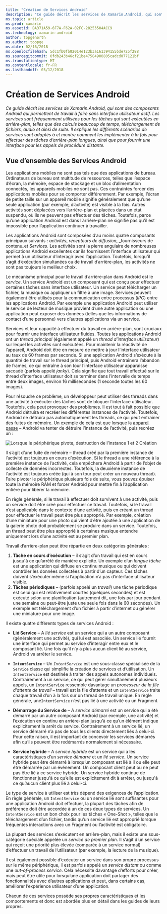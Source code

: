 ```yaml
---
title: "Création de Services Android"
description: "Ce guide décrit les services de Xamarin.Android, qui sont des composants Android qui permettent de travail à faire sans interface utilisateur actif. Les services sont fréquemment utilisées pour les tâches qui sont exécutées en arrière-plan, telles que des calculs beaucoup de temps, téléchargement de fichiers, audio et ainsi de suite. Il explique les différents scénarios de services sont adaptés à et montre comment les implémenter à la fois pour effectuer des tâches d’arrière-plan longues, ainsi que pour fournir une interface pour les appels de procédure distante."
ms.topic: article
ms.prod: xamarin
ms.assetid: BA371A59-6F7A-F62A-02FC-28253504ACC9
ms.technology: xamarin-android
author: topgenorth
ms.author: toopge
ms.date: 02/16/2018
ms.openlocfilehash: 5dc1fb0fb02014e123b3a161394155bde725f288
ms.sourcegitcommit: 0fdb243b46cf21be47584900805cadcd077121bf
ms.translationtype: MT
ms.contentlocale: fr-FR
ms.lasthandoff: 03/12/2018
---
```

# <a name="creating-android-services"></a>Création de Services Android

_Ce guide décrit les services de Xamarin.Android, qui sont des composants Android qui permettent de travail à faire sans interface utilisateur actif. Les services sont fréquemment utilisées pour les tâches qui sont exécutées en arrière-plan, telles que des calculs beaucoup de temps, téléchargement de fichiers, audio et ainsi de suite. Il explique les différents scénarios de services sont adaptés à et montre comment les implémenter à la fois pour effectuer des tâches d’arrière-plan longues, ainsi que pour fournir une interface pour les appels de procédure distante._

## <a name="android-services-overview"></a>Vue d’ensemble des Services Android

Les applications mobiles ne sont pas tels que des applications de bureau. Ordinateurs de bureau ont multitude de ressources, telles que l’espace d’écran, la mémoire, espace de stockage et un bloc d’alimentation connectés, les appareils mobiles ne sont pas. Ces contraintes forcer des applications mobiles pour se comporter différemment. Par exemple, l’écran de petite taille sur un appareil mobile signifie généralement que qu’une seule application (par exemple, d’activité) est visible à la fois. Autres activités sont déplacées vers l’arrière-plan et placées dans un état suspendu, où ils ne peuvent pas effectuer des tâches. Toutefois, parce qu’une application Android est dans l’arrière-plan ne signifie pas qu’il est impossible pour l’application continuer à travailler. 

Les applications Android sont composées d’au moins quatre composants principaux suivants : _activités_, _récepteurs de diffusion_, _fournisseurs de contenu_et _Services_. Les activités sont la pierre angulaire de nombreuses applications Android excellentes car ils fournissent l’interface utilisateur qui permet à un utilisateur d’interagir avec l’application. Toutefois, lorsqu’il s’agit d’exécution simultanées ou de travail d’arrière-plan, les activités ne sont pas toujours le meilleur choix.
 
Le mécanisme principal pour le travail d’arrière-plan dans Android est le _service_. Un service Android est un composant qui est conçu pour effectuer certaines tâches sans interface utilisateur. Un service peut télécharger un fichier, la musique ou appliquer un filtre à une image. Services peuvent également être utilisés pour la communication entre processus (_IPC_) entre les applications Android. Par exemple une application Android peut utiliser le service de lecteur de musique provient d’une autre application ou une application peut exposer des données (telles que les informations de contact d’une personne) vers d’autres applications via un service. 

Services et leur capacité à effectuer du travail en arrière-plan, sont cruciaux pour fournir une interface utilisateur fluides. Toutes les applications Android ont un _thread principal_ (également appelé un _thread d’interface utilisateur_) sur lequel les activités sont exécutées. Pour maintenir la réactivité de l’appareil, Android doit être en mesure de mettre à jour l’interface utilisateur au taux de 60 frames par seconde. Si une application Android s’exécute à la quantité de travail sur le thread principal, puis Android entraînera l’abandon de frames, ce qui entraîne à son tour l’interface utilisateur apparaisse saccadé (parfois appelé _janky_). Cela signifie que tout travail effectué sur le thread d’interface utilisateur doit se terminer dans l’intervalle de temps entre deux images, environ 16 millisecondes (1 seconde toutes les 60 images). 

Pour résoudre ce problème, un développeur peut utiliser des threads dans une activité à exécuter des tâches sont de bloquer l’interface utilisateur. Toutefois, cela peut provoquer des problèmes. Il est tout à fait possible que Android détruira et recréer les différentes instances de l’activité. Toutefois, Android ne détruira pas automatiquement les threads, ce qui peut entraîner des fuites de mémoire. Un exemple de cela est que lorsque la [appareil passe](~/android/app-fundamentals/handling-rotation.md) &ndash; Android va tenter de détruire l’instance de l’activité, puis recréez un :

![Lorsque le périphérique pivote, destruction de l’instance 1 et 2 Création](images/image-01.png)

Il s’agit d’une fuite de mémoire &ndash; thread créé par la première instance de l’activité est toujours en cours d’exécution. Si le thread a une référence à la première instance de l’activité, cela empêchera Android à partir de l’objet de collecte de données incorrectes. Toutefois, la deuxième instance de l’activité est toujours créée (qui à son tour peut créer un nouveau thread). Faire pivoter le périphérique plusieurs fois de suite, vous pouvez épuiser toute la mémoire RAM et forcer Android pour mettre fin à l’application entière pour libérer la mémoire.

En règle générale, si le travail à effectuer doit survivent à une activité, puis un service doit être créé pour effectuer ce travail. Toutefois, si le travail n’est applicable dans le contexte d’une activité, puis en créant un thread pour effectuer le travail peut être plus approprié. Par exemple, création d’une miniature pour une photo qui vient d’être ajoutée à une application de la galerie photo doit probablement se produire dans un service. Toutefois, un thread peut être plus approprié à certaines musique entendre uniquement lors d’une activité est au premier plan.

Travail d’arrière-plan peut être répartie en deux catégories générales :

1. **Tâche en cours d’exécution** &ndash; il s’agit d’un travail qui est en cours jusqu'à ce qu’arrêté de manière explicite. Un exemple d’un _longue tâche_ est une application qui diffuse en continu musique ou qui doivent contrôler les données collectées à partir d’un capteur. Ces tâches doivent s’exécuter même si l’application n’a pas d’interface utilisateur visible.
2. **Tâches périodiques** &ndash; (parfois appelé un _travail_) une tâche périodique est celui qui est relativement courtes (quelques secondes) et est exécuté selon une planification (autrement dit, une fois par jour pendant une semaine ou peut-être juste une seule fois dans le 60 secondes). Un exemple est téléchargement d’un fichier à partir d’internet ou générer une miniature pour une image.

Il existe quatre différents types de services Android :

* **Lié Service** &ndash; A _lié service_ est un service qui a un autre composant (généralement une activité), qui lui est associée. Un service lié fournit une interface qui permet au service d’interagir entre eux et le composant lié. Une fois qu’il n’y a plus aucun client lié au service, Android va arrêter le service.

* **`IntentService`** &ndash; Un  _`IntentService`_  est une sous-classe spécialisée de la `Service` classe qui simplifie la création de services et d’utilisation. Un `IntentService` est destinée à traiter des appels autonomes individuels. Contrairement à un service, ce qui peut gérer simultanément plusieurs appels, un `IntentService` ressemble davantage un _processeur de la file d’attente de travail_ &ndash; travail est la file d’attente et un `IntentService` traite chaque travail d’un à la fois sur un thread de travail unique. En règle générale, une`IntentService` n’est pas lié à une activité ou un Fragment. 

* **Démarrage du Service de** &ndash; A _service démarré_ est un service qui a été démarré par un autre composant Android (par exemple, une activité) et l’exécution en continu en arrière-plan jusqu'à ce qu’un élément indique explicitement la arrêt du service. Contrairement à un service lié, un service démarré n’a pas de tous les clients directement liés à celui-ci. Pour cette raison, il est important de concevoir les services démarrés afin qu’ils peuvent être redémarrés normalement si nécessaire.

* **Service hybride** &ndash; A _service hybride_ est un service qui a les caractéristiques d’un _service démarré_ et un _lié service_. Un service hybride peut être démarré à lorsqu’un composant est lié à il ou elle peut être démarrée par un événement. Un composant client peut ou ne peut pas être lié à ce service hybride. Un service hybride continue de fonctionner jusqu'à ce qu’elle est explicitement dit à arrêter, ou jusqu'à ce qu’aucun client plus lié à celui-ci.

Le type de service à utiliser est très dépend des exigences de l’application. En règle générale, un `IntentService` ou un service lié sont suffisantes pour une application Android doit effectuer, la plupart des tâches afin de préférence doit être accordée à un de ces deux types de services. Un `IntentService` est un bon choix pour les tâches « One-Shot », telles que le téléchargement d’un fichier, tandis qu’un service lié est approprié lorsque fréquentes interactions avec un Fragment ou l’activité est obligatoire. 

La plupart des services s’exécutent en arrière-plan, mais il existe une sous-catégorie spéciale appelée un _service de premier plan_. Il s’agit d’un service qui reçoit une priorité plus élevée (comparée à un service normal) d’effectuer un travail de l’utilisateur (par exemple, la lecture de la musique). 

Il est également possible d’exécuter un service dans son propre processus sur le même périphérique, il est parfois appelé un _service distant_ ou comme une _out-of-process service_. Cela nécessite davantage d’efforts pour créer, mais peut être utile pour lorsqu’une application doit partager des fonctionnalités avec d’autres applications et peut, dans certains cas, améliorer l’expérience utilisateur d’une application. 

Chacun de ces services possède ses propres caractéristiques et les comportements et donc est abordée plus en détail dans les guides de leurs propres.
